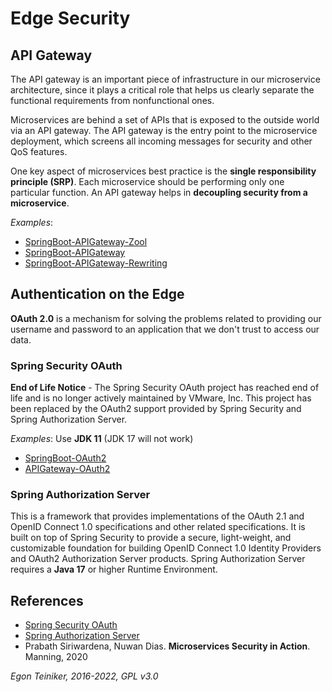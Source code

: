 # Edge Security 

## API Gateway
The API gateway is an important piece of infrastructure in our microservice architecture,
since it plays a critical role that helps us clearly separate the functional requirements
from nonfunctional ones.

Microservices are behind a set of APIs that is exposed to the outside world via an API
gateway.
The API gateway is the entry point to the microservice deployment, which screens all
incoming messages for security and other QoS features.

One key aspect of microservices best practice is the **single responsibility principle (SRP)**.
Each microservice should be performing only one particular function.
An API gateway helps in **decoupling security from a microservice**.

_Examples_:
   * [SpringBoot-APIGateway-Zool](SpringBoot-APIGateway-Zool)
   * [SpringBoot-APIGateway](SpringBoot-API-Gateway)
   * [SpringBoot-APIGateway-Rewriting](SpringBoot-API-Gateway-Rewriting)


## Authentication on the Edge

**OAuth 2.0** is a mechanism for solving the problems related to providing our
username and password to an application that we don't trust to access our data.

### Spring Security OAuth 
**End of Life Notice** - 
The Spring Security OAuth project has reached end of life and is no longer actively maintained by VMware, Inc.
This project has been replaced by the OAuth2 support provided by Spring Security and Spring Authorization Server.

_Examples_: Use **JDK 11** (JDK 17 will not work)
* [SpringBoot-OAuth2](SpringBoot-OAuth2)
* [APIGateway-OAuth2](APIGateway-OAuth2)
    

### Spring Authorization Server
 This is a framework that provides implementations of the OAuth 2.1 and OpenID Connect 1.0
 specifications and other related specifications. It is built on top of Spring Security to provide a secure,
 light-weight, and customizable foundation for building OpenID Connect 1.0 Identity Providers and OAuth2 Authorization
 Server products.
 Spring Authorization Server requires a **Java 17** or higher Runtime Environment.

## References
* [Spring Security OAuth](https://spring.io/projects/spring-security-oauth)
* [Spring Authorization Server](https://spring.io/projects/spring-authorization-server)
* Prabath Siriwardena, Nuwan Dias. **Microservices Security in Action**. Manning, 2020

*Egon Teiniker, 2016-2022, GPL v3.0*

